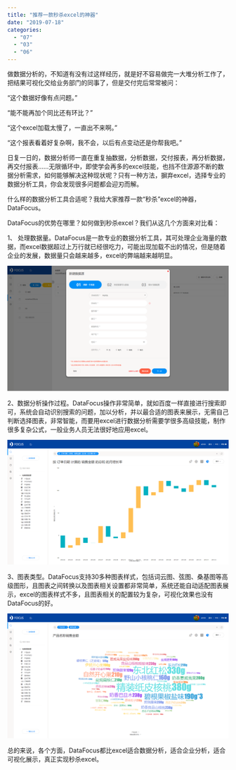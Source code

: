 ```yaml
---
title: "推荐一款秒杀excel的神器"
date: "2019-07-18"
categories: 
  - "07"
  - "03"
  - "06"
---
```


做数据分析的，不知道有没有过这样经历，就是好不容易做完一大堆分析工作了，把结果可视化交给业务部门的同事了，但是交付完后常常被问：

“这个数据好像有点问题。”

“能不能再加个同比还有环比？”

“这个excel加载太慢了，一直出不来啊。”

“这个报表看着好复杂啊，我不会，以后有点变动还是你帮我吧。”

日复一日的，数据分析师一直在重复抽数据，分析数据，交付报表，再分析数据，再交付报表……无限循环中，即使学会再多的excel技能，也挡不住源源不断的数据分析需求，如何能够解决这种现状呢？只有一种方法，摒弃excel，选择专业的数据分析工具，你会发现很多问题都会迎刃而解。

什么样的数据分析工具合适呢？我给大家推荐一款“秒杀”excel的神器，DataFocus。

DataFocus的优势在哪里？如何做到秒杀excel？我们从这几个方面来对比看：

1、 处理数据量。DataFocus是一款专业的数据分析工具，其可处理企业海量的数据，而excel数据超过上万行就已经很吃力，可能出现加载不出的情况，但是随着企业的发展，数据量只会越来越多，excel的弊端越来越明显。

![](images/word-image-228.png)

2、数据分析操作过程。DataFocus操作非常简单，就如百度一样直接进行搜索即可，系统会自动识别搜索的问题，加以分析，并以最合适的图表来展示，无需自己判断选择图表，非常智能，而要用excel进行数据分析需要学很多高级技能，制作很多复杂公式，一般业务人员无法很好地应用excel。

![](images/word-image-229.png)

3、图表类型。DataFocus支持30多种图表样式，包括词云图、弦图、桑基图等高级图形，且图表之间转换以及图表相关设置都非常简单，系统还能自动适配图表展示，excel的图表样式不多，且图表相关的配置较为复杂，可视化效果也没有DataFocus的好。

![](images/word-image-230.png)

总的来说，各个方面，DataFocus都比excel适合数据分析，适合企业分析，适合可视化展示，真正实现秒杀excel。
